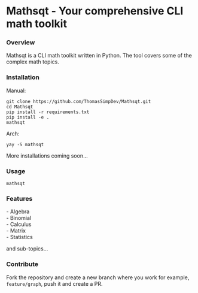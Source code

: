 # Mathsqt - Your comprehensive CLI math toolkit

### Overview

<p>
Mathsqt is a CLI math toolkit written in Python. The tool covers some of the complex math topics.
</p>

### Installation

Manual:

```
git clone https://github.com/ThomasSimpDev/Mathsqt.git
cd Mathsqt
pip install -r requirements.txt
pip install -e .
mathsqt
```

Arch:

```
yay -S mathsqt
```

More installations coming soon...

### Usage

```
mathsqt
```

### Features

<p>
- Algebra <br>
- Binomial <br>
- Calculus <br>
- Matrix <br>
- Statistics <br>

and sub-topics...
</p>

### Contribute

Fork the repository and create a new branch where you work for example, `feature/graph`, push it and create a PR.
